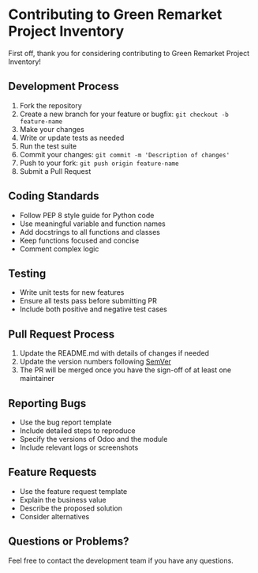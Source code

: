 # Contributing to Green Remarket Project Inventory

First off, thank you for considering contributing to Green Remarket Project Inventory! 

## Development Process

1. Fork the repository
2. Create a new branch for your feature or bugfix: `git checkout -b feature-name`
3. Make your changes
4. Write or update tests as needed
5. Run the test suite
6. Commit your changes: `git commit -m 'Description of changes'`
7. Push to your fork: `git push origin feature-name`
8. Submit a Pull Request

## Coding Standards

- Follow PEP 8 style guide for Python code
- Use meaningful variable and function names
- Add docstrings to all functions and classes
- Keep functions focused and concise
- Comment complex logic

## Testing

- Write unit tests for new features
- Ensure all tests pass before submitting PR
- Include both positive and negative test cases

## Pull Request Process

1. Update the README.md with details of changes if needed
2. Update the version numbers following [SemVer](http://semver.org/)
3. The PR will be merged once you have the sign-off of at least one maintainer

## Reporting Bugs

- Use the bug report template
- Include detailed steps to reproduce
- Specify the versions of Odoo and the module
- Include relevant logs or screenshots

## Feature Requests

- Use the feature request template
- Explain the business value
- Describe the proposed solution
- Consider alternatives

## Questions or Problems?

Feel free to contact the development team if you have any questions. 
